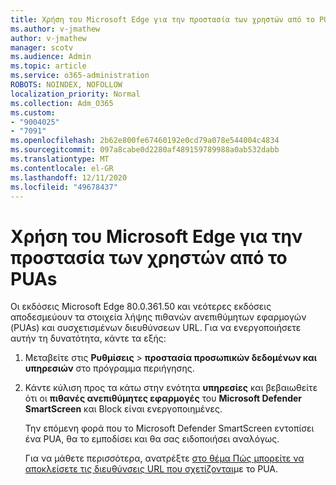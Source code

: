 ```yaml
---
title: Χρήση του Microsoft Edge για την προστασία των χρηστών από το PUAs
ms.author: v-jmathew
author: v-jmathew
manager: scotv
ms.audience: Admin
ms.topic: article
ms.service: o365-administration
ROBOTS: NOINDEX, NOFOLLOW
localization_priority: Normal
ms.collection: Adm_O365
ms.custom:
- "9004025"
- "7091"
ms.openlocfilehash: 2b62e800fe67460192e0cd79a078e544004c4834
ms.sourcegitcommit: 097a8cabe0d2280af489159789988a0ab532dabb
ms.translationtype: MT
ms.contentlocale: el-GR
ms.lasthandoff: 12/11/2020
ms.locfileid: "49678437"
---
```

# <a name="use-microsoft-edge-to-protect-users-against-puas"></a>Χρήση του Microsoft Edge για την προστασία των χρηστών από το PUAs

Οι εκδόσεις Microsoft Edge 80.0.361.50 και νεότερες εκδόσεις αποδεσμεύουν τα στοιχεία λήψης πιθανών ανεπιθύμητων εφαρμογών (PUAs) και συσχετισμένων διευθύνσεων URL. Για να ενεργοποιήσετε αυτήν τη δυνατότητα, κάντε τα εξής:

1. Μεταβείτε στις **Ρυθμίσεις**  >  **προστασία προσωπικών δεδομένων και υπηρεσιών** στο πρόγραμμα περιήγησης.

2. Κάντε κύλιση προς τα κάτω στην ενότητα **υπηρεσίες** και βεβαιωθείτε ότι οι **πιθανές ανεπιθύμητες εφαρμογές** του **Microsoft Defender SmartScreen** και Block είναι ενεργοποιημένες.

    Την επόμενη φορά που το Microsoft Defender SmartScreen εντοπίσει ένα PUA, θα το εμποδίσει και θα σας ειδοποιήσει αναλόγως.

    Για να μάθετε περισσότερα, ανατρέξτε [στο θέμα Πώς μπορείτε να αποκλείσετε τις διευθύνσεις URL που σχετίζονται](https://go.microsoft.com/fwlink/?linkid=2133024)με το PUA.
